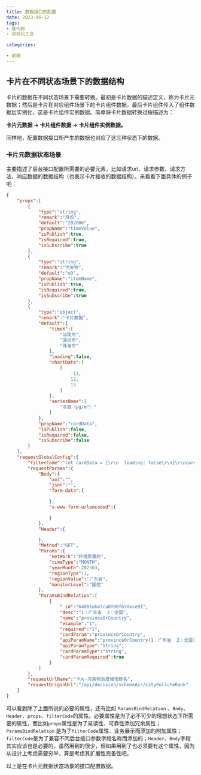 ```yaml
---
title: 数据接口的配置
date: 2023-06-12
tags: 
- 低代码
- 可视化工具

categories:

- 前端
---
```


## 卡片在不同状态场景下的数据结构

卡片的数据在不同状态场景下需要转换。最初是卡片数据的描述定义，称为卡片元数据；然后是卡片在对应组件场景下的卡片组件数据。最后卡片组件传入了组件数据后实例化，这是卡片组件实例数据。简单将卡片数据转换过程描述为：

**卡片元数据 -> 卡片组件数据 -> 卡片组件实例数据。**

同样地，配置数据接口所产生的数据也对应了这三种状态下的数据。

### 卡片元数据状态场景

主要描述了后台接口配置所需要的必要元素，比如请求url、请求参数、请求方法，响应数据的数据结构（也表示卡片接收的数据结构）。来看看下面具体的例子吧：
```json
{
    "props":[
        {
            "type":"string",
            "remark":"月份",
            "default":"202006",
            "propName":"timeValue",
            "isPublish":true,
            "isRequired":true,
            "isSubscribe":true
        },
        {
            "type":"string",
            "remark":"污染物",
            "default":"o3",
            "propName":"itemName",
            "isPublish":true,
            "isRequired":true,
            "isSubscribe":true
        },
        {
            "type":"object",
            "remark":"卡片数据",
            "default":{
                "timeX":[
                    "汕尾市",
                    "深圳市",
                    "珠海市"
                ],
                "loading":false,
                "chartData":[
                    [
                        -11,
                        12,
                        13
                    ]
                ],
                "seriesName":[
                    "浓度（μg/m³）"
                ]
            },
            "propName":"cardData",
            "isPublish":false,
            "isRequired":false,
            "isSubscribe":false
        }
    ],
    "requestGlobalConfig":{
        "filterCode":"let cardData = {\r\n  loading: false\r\n}\r\ncardData.timeX = data.xdata || [];\r\ncardData.seriesName = data.ydataType || [];\r\ncardData.chartData = data.ydata || [];\r\n\r\nreturn cardData",
        "requestParams":{
            "Body":{
                "xml":"",
                "json":"",
                "form-data":{

                },
                "x-www-form-urlencoded":{

                }
            },
            "Header":{

            },
            "Method":"GET",
            "Params":{
                "netWork":"环境质量网",
                "timeType":"MONTH",
                "yearMonth":202303,
                "regionType":1,
                "regionValue":"广东省",
                "monitorLevel":"国控"
            },
            "ParamsBindRelation":[
                {
                    "_id":"64801eb47ca8f00f63fece91",
                    "desc":"1：广东省  2：全国",
                    "name":"provinceOrCountry",
                    "example":"1",
                    "required":"1",
                    "cardParam":"provinceOrCountry",
                    "apiParamName":"provinceOrCountry(1：广东省  2：全国)",
                    "apiParamType":"String",
                    "cardParamType":"string",
                    "cardParamRequired":true
                }
            ]
        },
        "requestUrlName":"卡片-污染物浓度城市排名",
        "requestOriginUrl":"/api/decision/schemeAir/cityPolluteRank"
    }
}
```

可以看到除了上面所说的必要的属性，还有比如 `ParamsBindRelation` 、`Body`、`Header`、`props`、`filterCode`的属性。必要属性是为了必不可少的理想状态下所需要的属性，而比如`props`属性是为了易读性、可靠性添加冗余属性；`ParamsBindRelation` 是为了`filterCode`属性、业务展示而添加的附加属性；`filterCode`是为了兼容不同后台接口参数字段名称而添加的；`Header`、`Body`字段其实应该也是必要的，虽然用到的很少，但如果用到了也必须要有这个属性，因为从设计上考虑需要穷举，算是考虑其扩展性完备性吧。

以上是在卡片元数据状态场景的接口配置数据。















